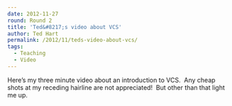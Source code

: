 ```yaml
---
date: 2012-11-27
round: Round 2
title: 'Ted&#8217;s video about VCS'
author: Ted Hart
permalink: /2012/11/teds-video-about-vcs/
tags:
  - Teaching
  - Video
---
```

Here&#8217;s my three minute video about an introduction to VCS.  Any cheap shots at my receding hairline are not appreciated!  But other than that light me up.
